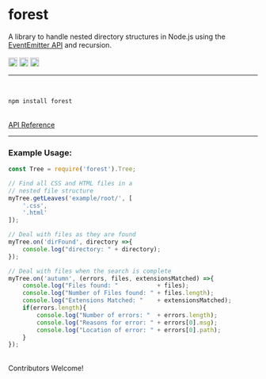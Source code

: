 # forest
A library to handle nested directory structures in Node.js using the <a href="https://nodejs.org/api/events.html#events_class_eventemitter">EventEmitter API</a> and recursion. 
<br>
<br>
<a href="https://badge.fury.io/js/forest"><img src="https://badge.fury.io/js/forest.svg" alt="npm version" height="18"></a>
<a href="https://github.com/Awpatterson217/forest/blob/master/LICENSE.MIT"><img src="https://img.shields.io/npm/l/express.svg" alt="npm version" height="18"></a>
<a href="https://github.com/Awpatterson217/forest/blob/master/LICENSE.APACHE2"><img src="https://img.shields.io/hexpm/l/plug.svg" alt="npm version" height="18"></a>
<br>
<hr>
<br>

```js
npm install forest
```

<br>
 <a href="https://github.com/Awpatterson217/forest/blob/master/lib/forest/README.md">
API Reference
</a>
<br>
<hr>

### Example Usage:

```js
const Tree = require('forest').Tree;

// Find all CSS and HTML files in a 
// nested file structure
myTree.getLeaves('example/root/', [
    '.css',
    '.html'
]);

// Deal with files as they are found
myTree.on('dirFound', directory =>{
    console.log("directory: " + directory);
});

// Deal with files when the search is complete
myTree.on('autumn', (errors, files, extensionsMatched) =>{
    console.log("Files found: "           + files);
    console.log("Number of Files found: " + files.length);
    console.log("Extensions Matched: "    + extensionsMatched);
    if(errors.length){
        console.log("Number of errors: "  + errors.length);
        console.log("Reasons for error: " + errors[0].msg);
        console.log("Location of error: " + errors[0].path);
    }
});

```

<br>
Contributors Welcome!
